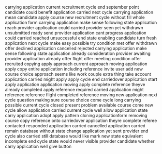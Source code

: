 carrying application current recruitment cycle end september point candidate could benefit application carried next cycle carrying application mean candidate apply course new recruitment cycle without fill whole application form carrying application make sense following state application reach provider application could carried provider seen yet withdrawn unsubmitted ready send provider application cant progress application could carried reached unsuccessful end state enabling candidate turn fresh application next cycle make easy possible try condition met offer withdrawn offer declined application cancelled rejected carrying application make sense following state application already consideration provider awaiting provider application already offer flight offer meeting condition offer recruited copying apply approach current approach moving application apply copy entire application including reference invite user add new course choice approach seems like work couple extra thing take account application carried might apply apply cycle end carriedover application start apply application application moving apply complete reference theyve already completed apply reference required carried application might reference reference flight completed reference moving new application next cycle question making sure course choice come cycle long carrying possible current cycle closed present problem available course come new cycle allow application carried current cycle well allow application state carry application adopt apply pattern cloning applicationform removing course copy reference onto carriedover application theyre complete referee contacted responded application carried cancelled application carried remain database without state change application yet sent provider end cycle also carried still database would like mark new state equivalent incomplete end cycle state would never visible provider candidate whether carry application well give button